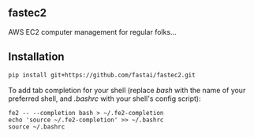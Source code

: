 ## fastec2

AWS EC2 computer management for regular folks...

## Installation

```bash
pip install git+https://github.com/fastai/fastec2.git
```

To add tab completion for your shell (replace *bash* with the name of your preferred shell, and *.bashrc* with your shell's config script):

```
fe2 -- --completion bash > ~/.fe2-completion
echo 'source ~/.fe2-completion' >> ~/.bashrc
source ~/.bashrc
```
